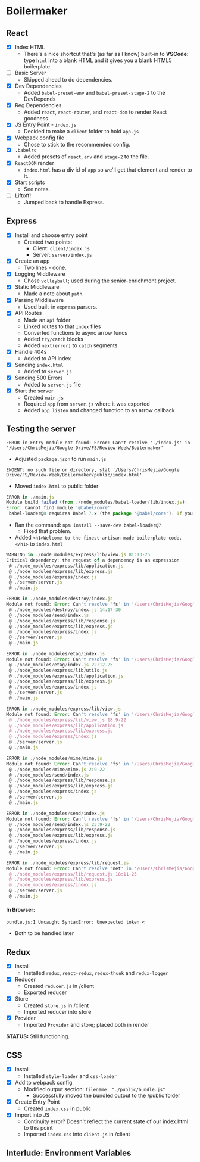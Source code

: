 # Boilermaker

## React

<!-- <details> -->

- [x] Index HTML
  - There's a nice shortcut that's (as far as I know) built-in to **VSCode**: type `html` into a blank HTML and it gives you a blank HTML5 boilerplate.
- [ ] Basic Server
  - Skipped ahead to do dependencies.
- [x] Dev Dependencies
  - Added `babel-preset-env` and `babel-preset-stage-2` to the DevDepends
- [x] Reg Dependencies
  - Added `react`, `react-router`, and `react-dom` to render React goodness.
- [x] JS Entry Point - `index.js`
  - Decided to make a `client` folder to hold `app.js`
- [x] Webpack config file
  - Chose to stick to the recommended config.
- [x] `.babelrc`
  - Added presets of `react`, `env` and `stage-2` to the file.
- [x] `ReactDOM` render
  - `index.html` has a div id of `app` so we'll get that element and render to it.
- [x] Start scripts
  - See notes.
- [ ] Liftoff!
  - Jumped back to handle Express.

## Express

- [x] Install and choose entry point
  - Created two points:
    - Client: `client/index.js`
    - Server: `server/index.js`
- [x] Create an app
  - Two lines - done.
- [x] Logging Middleware
  - Chose `volleyball`; used during the senior-enrichment project.
- [x] Static Middleware
  - Made a note about `path`.
- [x] Parsing Middleware
  - Used built-in `express` parsers.
- [x] API Routes
  - Made an `api` folder
  - Linked routes to that `index` files
  - Converted functions to async arrow funcs
  - Added `try/catch` blocks
  - Added `next(error)` to `catch` segments
- [x] Handle 404s
  - Added to API index
- [x] Sending `index.html`
  - Added to `server.js`
- [x] Sending 500 Errors
  - Added to `server.js` file
- [x] Start the server
  - Created `main.js`
  - Required `app` from `server.js` where it was exported
  - Added `app.listen` and changed function to an arrow callback

## Testing the server

`ERROR in Entry module not found: Error: Can't resolve './index.js' in '/Users/ChrisMejia/Google Drive/FS/Review-Week/Boilermaker'`

- Adjusted `package.json` to run `main.js`

`ENOENT: no such file or directory, stat '/Users/ChrisMejia/Google Drive/FS/Review-Week/Boilermaker/public/index.html'`

- Moved `index.html` to public folder

```js
ERROR in ./main.js
Module build failed (from ./node_modules/babel-loader/lib/index.js):
Error: Cannot find module '@babel/core'
 babel-loader@8 requires Babel 7.x (the package '@babel/core'). If you'd like to use Babel 6.x ('babel-core'), you should install 'babel-loader@7'.
```

- Ran the command: `npm install --save-dev babel-loader@7`
  - Fixed that problem.
- Added `<h1>Welcome to the finest artisan-made boilerplate code.</h1>` to `index.html`

```js
WARNING in ./node_modules/express/lib/view.js 81:13-25
Critical dependency: the request of a dependency is an expression
 @ ./node_modules/express/lib/application.js
 @ ./node_modules/express/lib/express.js
 @ ./node_modules/express/index.js
 @ ./server/server.js
 @ ./main.js

ERROR in ./node_modules/destroy/index.js
Module not found: Error: Can't resolve 'fs' in '/Users/ChrisMejia/Google Drive/FS/Review-Week/Boilermaker/node_modules/destroy'
 @ ./node_modules/destroy/index.js 14:17-30
 @ ./node_modules/send/index.js
 @ ./node_modules/express/lib/response.js
 @ ./node_modules/express/lib/express.js
 @ ./node_modules/express/index.js
 @ ./server/server.js
 @ ./main.js

ERROR in ./node_modules/etag/index.js
Module not found: Error: Can't resolve 'fs' in '/Users/ChrisMejia/Google Drive/FS/Review-Week/Boilermaker/node_modules/etag'
 @ ./node_modules/etag/index.js 22:12-25
 @ ./node_modules/express/lib/utils.js
 @ ./node_modules/express/lib/application.js
 @ ./node_modules/express/lib/express.js
 @ ./node_modules/express/index.js
 @ ./server/server.js
 @ ./main.js

ERROR in ./node_modules/express/lib/view.js
Module not found: Error: Can't resolve 'fs' in '/Users/ChrisMejia/Google Drive/FS/Review-Week/Boilermaker/node_modules/express/lib'
 @ ./node_modules/express/lib/view.js 18:9-22
 @ ./node_modules/express/lib/application.js
 @ ./node_modules/express/lib/express.js
 @ ./node_modules/express/index.js
 @ ./server/server.js
 @ ./main.js

ERROR in ./node_modules/mime/mime.js
Module not found: Error: Can't resolve 'fs' in '/Users/ChrisMejia/Google Drive/FS/Review-Week/Boilermaker/node_modules/mime'
 @ ./node_modules/mime/mime.js 2:9-22
 @ ./node_modules/send/index.js
 @ ./node_modules/express/lib/response.js
 @ ./node_modules/express/lib/express.js
 @ ./node_modules/express/index.js
 @ ./server/server.js
 @ ./main.js

ERROR in ./node_modules/send/index.js
Module not found: Error: Can't resolve 'fs' in '/Users/ChrisMejia/Google Drive/FS/Review-Week/Boilermaker/node_modules/send'
 @ ./node_modules/send/index.js 23:9-22
 @ ./node_modules/express/lib/response.js
 @ ./node_modules/express/lib/express.js
 @ ./node_modules/express/index.js
 @ ./server/server.js
 @ ./main.js

ERROR in ./node_modules/express/lib/request.js
Module not found: Error: Can't resolve 'net' in '/Users/ChrisMejia/Google Drive/FS/Review-Week/Boilermaker/node_modules/express/lib'
 @ ./node_modules/express/lib/request.js 18:11-25
 @ ./node_modules/express/lib/express.js
 @ ./node_modules/express/index.js
 @ ./server/server.js
 @ ./main.js
```

#### In Browser:

`bundle.js:1 Uncaught SyntaxError: Unexpected token <`

- Both to be handled later

## Redux

- [x] Install
  - Installed `redux`, `react-redux`, `redux-thunk` and `redux-logger`
- [x] Reducer
  - Created `reducer.js` in /client
  - Exported reducer
- [x] Store
  - Created `store.js` in /client
  - Imported reducer into store
- [x] Provider
  - Imported `Provider` and store; placed both in render

**STATUS:** Still functioning.

## CSS

- [x] Install
  - Installed `style-loader` and `css-loader`
- [x] Add to webpack config
  - Modified output section: `filename: "./public/bundle.js"`
    - Successfully moved the bundled output to the /public folder
- [x] Create Entry Point
  - Created `index.css` in public
- [x] Import into JS
  - Continuity error? Doesn't reflect the current state of our index.html to this point
  - Imported `index.css` into `client.js` in /client

## Interlude: Environment Variables

<!-- </details> -->
